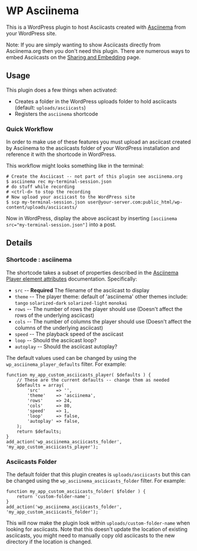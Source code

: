# WP Asciinema

This is a WordPress plugin to host Asciicasts created with [Asciinema](https://asciinema.org) from your WordPress site.

Note: If you are simply wanting to show Asciicasts directly from Asciinema.org then you don't need this plugin. There are numerous ways to embed Asciicasts on the [Sharing and Embedding](https://asciinema.org/docs/embedding) page.

## Usage

This plugin does a few things when activated:

* Creates a folder in the WordPress uploads folder to hold asciicasts (default: `uploads/asciicasts`)
* Registers the `asciinema` shortcode

### Quick Workflow

In order to make use of these features you must upload an asciicast created by Asciinema to the asciicasts folder of your WordPress installation and reference it with the shortcode in WordPress.

This workflow might looks something like in the terminal:

```
# Create the Asciicast -- not part of this plugin see asciinema.org
$ asciinema rec my-terminal-session.json
# do stuff while recording
# <ctrl-d> to stop the recording
# Now upload your asciicast to the WordPress site
$ scp my-terminal-session.json user@your-server.com:public_html/wp-content/uploads/asciicasts/
```

Now in WordPress, display the above asciicast by inserting `[asciinema src="my-terminal-session.json"]` into a post.

## Details

### Shortcode : asciinema

The shortcode takes a subset of properties described in the [Asciinema Player element attributes](https://github.com/asciinema/asciinema-player#asciinema-player-element-attributes) documentation. Specifically:

* `src` -- **Required** The filename of the asciicast to display
* `theme` -- The player theme: default of 'asciinema' other themes include: `tango` `solarized-dark` `solarized-light` `monokai`
* `rows` -- The number of rows the player should use (Doesn't affect the rows of the underlying asciicast)
* `cols` -- The number of columns the player should use (Doesn't affect the columns of the underlying asciicast)
* `speed` -- The playback speed of the asciicast
* `loop` -- Should the asciicast loop?
* `autoplay` -- Should the asciicast autoplay?

The default values used can be changed by using the `wp_asciinema_player_defaults` filter. For example:


```
function my_app_custom_asciicasts_player( $defaults ) {
	// These are the current defaults -- change them as needed
	$defaults = array(
		'src'      => '',
		'theme'    => 'asciinema',
		'rows'     => 24,
		'cols'     => 80,
		'speed'    => 1,
		'loop'     => false,
		'autoplay' => false,
	);
	return $defaults;
}
add_action('wp_asciinema_asciicasts_folder', 'my_app_custom_asciicasts_player');
```

### Asciicasts Folder

The default folder that this plugin creates is `uploads/asciicasts` but this can be changed using the `wp_asciinema_asciicasts_folder` filter. For example:

```
function my_app_custom_asciicasts_folder( $folder ) {
	return 'custom-folder-name';
}
add_action('wp_asciinema_asciicasts_folder', 'my_app_custom_asciicasts_folder');
```

This will now make the plugin look within `uploads/custom-folder-name` when looking for asciicasts. Note that this doesn't update the location of existing asciicasts, you might need to manually copy old asciicasts to the new directory if the location is changed.

